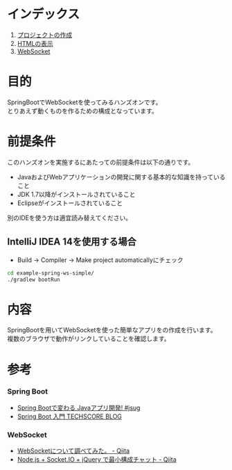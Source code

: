 # インデックス
1. [プロジェクトの作成](https://github.com/sogdice/spring-boot-websocket-hands-on/wiki/01.create)
1. [HTMLの表示](https://github.com/sogdice/spring-boot-websocket-hands-on/wiki/02.html)
1. [WebSocket](https://github.com/sogdice/spring-boot-websocket-hands-on/wiki/03.websocket)

# 目的
SpringBootでWebSocketを使ってみるハンズオンです。<br/>
とりあえず動くものを作るための構成となっています。

# 前提条件
このハンズオンを実施するにあたっての前提条件は以下の通りです。
* JavaおよびWebアプリケーションの開発に関する基本的な知識を持っていること
* JDK 1.7以降がインストールされていること
* Eclipseがインストールされていること

別のIDEを使う方は適宜読み替えてください。

## IntelliJ IDEA 14を使用する場合
* Build -> Compiler -> Make project automaticallyにチェック

```bash
cd example-spring-ws-simple/
./gradlew bootRun
```

# 内容
SpringBootを用いてWebSocketを使った簡単なアプリをの作成を行います。<br/>
複数のブラウザで動作がリンクしていることを確認します。

# 参考
### Spring Boot
* [Spring Bootで変わる Javaアプリ開発! #jsug](http://www.slideshare.net/makingx/spring-boot-java-jsug)
* [Spring Boot 入門 TECHSCORE BLOG](http://www.techscore.com/blog/2014/05/01/spring-boot-introduction/)

### WebSocket
* [WebSocketについて調べてみた。 - Qiita](http://qiita.com/south37/items/6f92d4268fe676347160)
* [Node.js + Socket.IO + jQuery で最小構成チャット - Qiita](http://qiita.com/naga3/items/bdf6176537a5ac77a9b5)
